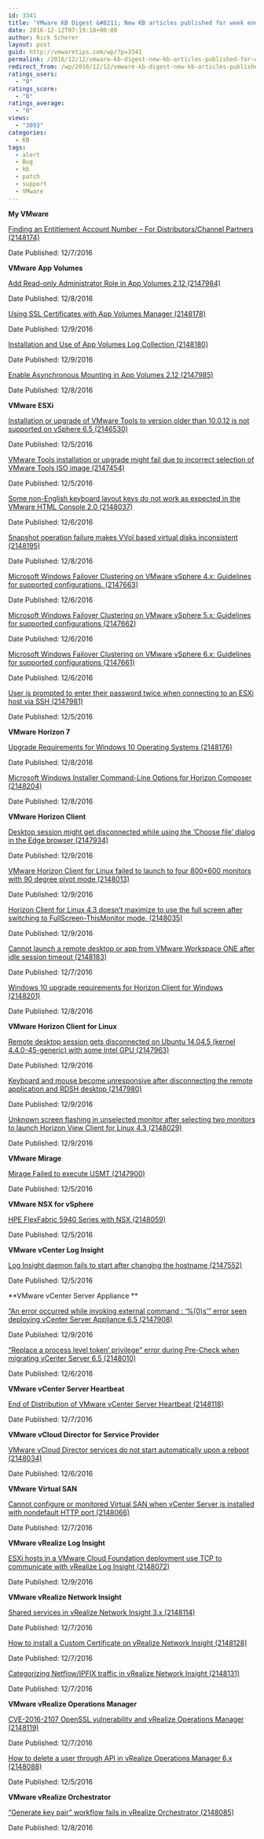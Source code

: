```yaml
---
id: 3341
title: 'VMware KB Digest &#8211; New KB articles published for week ending 12/10/16'
date: 2016-12-12T07:19:18+00:00
author: Rick Scherer
layout: post
guid: http://vmwaretips.com/wp/?p=3341
permalink: /2016/12/12/vmware-kb-digest-new-kb-articles-published-for-week-ending-121016/
redirect_from: /wp/2016/12/12/vmware-kb-digest-new-kb-articles-published-for-week-ending-121016/
ratings_users:
  - "0"
ratings_score:
  - "0"
ratings_average:
  - "0"
views:
  - "3093"
categories:
  - KB
tags:
  - alert
  - Bug
  - kb
  - patch
  - support
  - VMware
---
```

**My VMware**
  
[Finding an Entitlement Account Number – For Distributors/Channel Partners (2148174)](http://bit.ly/2hEI4s4)
  
Date Published: 12/7/2016

**VMware App Volumes**
  
[Add Read-only Administrator Role in App Volumes 2.12 (2147984)](http://bit.ly/2gw6mbv)
  
Date Published: 12/8/2016
  
[Using SSL Certificates with App Volumes Manager (2148178)](http://bit.ly/2hELIC8)
  
Date Published: 12/9/2016
  
[Installation and Use of App Volumes Log Collection (2148180)](http://bit.ly/2gwfpJw)
  
Date Published: 12/9/2016
  
[Enable Asynchronous Mounting in App Volumes 2.12 (2147985)](http://bit.ly/2hEECO9)
  
Date Published: 12/8/2016

<!--more-->

**VMware ESXi**
  
[Installation or upgrade of VMware Tools to version older than 10.0.12 is not supported on vSphere 6.5 (2146530)](http://bit.ly/2gwdJQq)
  
Date Published: 12/5/2016
  
[VMware Tools installation or upgrade might fail due to incorrect selection of VMware Tools ISO image (2147454)](http://bit.ly/2hEB1PS)
  
Date Published: 12/5/2016
  
[Some non-English keyboard layout keys do not work as expected in the VMware HTML Console 2.0 (2148037)](http://bit.ly/2gwmwld)
  
Date Published: 12/6/2016
  
[Snapshot operation failure makes VVol based virtual disks inconsistent (2148195)](http://bit.ly/2hEOhEh)
  
Date Published: 12/8/2016
  
[Microsoft Windows Failover Clustering on VMware vSphere 4.x: Guidelines for supported configurations. (2147663)](http://bit.ly/2gwklhn)
  
Date Published: 12/6/2016
  
[Microsoft Windows Failover Clustering on VMware vSphere 5.x: Guidelines for supported configurations (2147662)](http://bit.ly/2hEA8qG)
  
Date Published: 12/6/2016
  
[Microsoft Windows Failover Clustering on VMware vSphere 6.x: Guidelines for supported configurations (2147661)](http://bit.ly/2gwhkhq)
  
Date Published: 12/6/2016
  
[User is prompted to enter their password twice when connecting to an ESXi host via SSH (2147981)](http://bit.ly/2hEIRJn)
  
Date Published: 12/5/2016
  
**VMware Horizon 7** 
  
[Upgrade Requirements for Windows 10 Operating Systems (2148176)](http://bit.ly/2gwhFRb)
  
Date Published: 12/8/2016
  
[Microsoft Windows Installer Command-Line Options for Horizon Composer (2148204)](http://bit.ly/2hELj2q)
  
Date Published: 12/8/2016

**VMware Horizon Client**
  
[Desktop session might get disconnected while using the ‘Choose file’ dialog in the Edge browser (2147934)](http://bit.ly/2gwhl4Y)
  
Date Published: 12/9/2016
  
[VMware Horizon Client for Linux failed to launch to four 800×600 monitors with 90 degree pivot mode (2148013)](http://bit.ly/2hEIvCG)
  
Date Published: 12/9/2016
  
[Horizon Client for Linux 4.3 doesn’t maximize to use the full screen after switching to FullScreen-ThisMonitor mode. (2148035)](http://bit.ly/2gwcNv6)
  
Date Published: 12/9/2016
  
[Cannot launch a remote desktop or app from VMware Workspace ONE after idle session timeout (2148183)](http://bit.ly/2hEExdn)
  
Date Published: 12/7/2016
  
[Windows 10 upgrade requirements for Horizon Client for Windows (2148201)](http://bit.ly/2gwpy90)
  
Date Published: 12/8/2016

**VMware Horizon Client for Linux** 
  
[Remote desktop session gets disconnected on Ubuntu 14.04.5 (kernel 4.4.0-45-generic) with some Intel GPU (2147963)](http://bit.ly/2hEI6jG)
  
Date Published: 12/9/2016
  
[Keyboard and mouse become unresponsive after disconnecting the remote application and RDSH desktop (2147980)](http://bit.ly/2gw9Gn9)
  
Date Published: 12/9/2016
  
[Unknown screen flashing in unselected monitor after selecting two monitors to launch Horizon View Client for Linux 4.3 (2148029)](http://bit.ly/2hEOjvT)
  
Date Published: 12/9/2016

**VMware Mirage** 
  
[Mirage Failed to execute USMT (2147900)](http://bit.ly/2gwjeOY)
  
Date Published: 12/5/2016

**VMware NSX for vSphere**
  
[HPE FlexFabric 5940 Series with NSX (2148059)](http://bit.ly/2hEBMZl)
  
Date Published: 12/5/2016

**VMware vCenter Log Insight**
  
[Log Insight daemon fails to start after changing the hostname (2147552)](http://bit.ly/2gwjY6v)
  
Date Published: 12/5/2016

**VMware vCenter Server Appliance **
  
[“An error occurred while invoking external command : ‘%(0)s&#8217;” error seen deploying vCenter Server Appliance 6.5 (2147908)](http://bit.ly/2hEEEWh)
  
Date Published: 12/9/2016
  
 [“Replace a process level token’ privilege” error during Pre-Check when migrating vCenter Server 6.5 (2148010)](http://bit.ly/2gwpzd4)
  
Date Published: 12/6/2016

**VMware vCenter Server Heartbeat**
  
[End of Distribution of VMware vCenter Server Heartbeat (2148118)](http://bit.ly/2hEAopw)
  
Date Published: 12/7/2016

**VMware vCloud Director for Service Provider**
  
[VMware vCloud Director services do not start automatically upon a reboot (2148034)](http://bit.ly/2gwa9pl)
  
Date Published: 12/6/2016

**VMware Virtual SAN** 
  
[Cannot configure or monitored Virtual SAN when vCenter Server is installed with nondefault HTTP port (2148066)](http://bit.ly/2hEITkt)
  
Date Published: 12/7/2016

**VMware vRealize Log Insight**
  
[ESXi hosts in a VMware Cloud Foundation deployment use TCP to communicate with vRealize Log Insight (2148072)](http://bit.ly/2gwfa1j)
  
Date Published: 12/9/2016

**VMware vRealize Network Insight** 
  
[Shared services in vRealize Network Insight 3.x (2148114)](http://bit.ly/2hEAXQe)
  
Date Published: 12/7/2016
  
[How to install a Custom Certificate on vRealize Network Insight (2148128)](http://bit.ly/2gwhHZj)
  
Date Published: 12/7/2016
  
[Categorizing Netflow/IPFIX traffic in vRealize Network Insight (2148131)](http://bit.ly/2hELkDw)
  
Date Published: 12/7/2016

**VMware vRealize Operations Manager**
  
[CVE-2016-2107 OpenSSL vulnerability and vRealize Operations Manager (2148119)](http://bit.ly/2gwjZaz)
  
Date Published: 12/7/2016
  
[How to delete a user through API in vRealize Operations Manager 6.x (2148088)](http://bit.ly/2hEGjLw)
  
Date Published: 12/5/2016

**VMware vRealize Orchestrator**
  
[“Generate key pair” workflow fails in vRealize Orchestrator (2148085)](http://bit.ly/2gwcPmI)
  
Date Published: 12/8/2016
